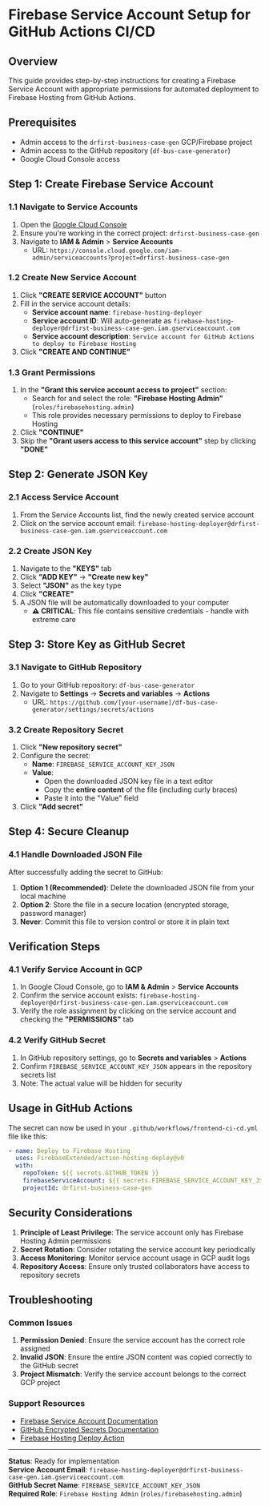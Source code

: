 # Firebase Service Account Setup for GitHub Actions CI/CD

## Overview
This guide provides step-by-step instructions for creating a Firebase Service Account with appropriate permissions for automated deployment to Firebase Hosting from GitHub Actions.

## Prerequisites
- Admin access to the `drfirst-business-case-gen` GCP/Firebase project
- Admin access to the GitHub repository (`df-bus-case-generator`)
- Google Cloud Console access

## Step 1: Create Firebase Service Account

### 1.1 Navigate to Service Accounts
1. Open the [Google Cloud Console](https://console.cloud.google.com/)
2. Ensure you're working in the correct project: `drfirst-business-case-gen`
3. Navigate to **IAM & Admin** > **Service Accounts**
   - URL: `https://console.cloud.google.com/iam-admin/serviceaccounts?project=drfirst-business-case-gen`

### 1.2 Create New Service Account
1. Click **"CREATE SERVICE ACCOUNT"** button
2. Fill in the service account details:
   - **Service account name**: `firebase-hosting-deployer`
   - **Service account ID**: Will auto-generate as `firebase-hosting-deployer@drfirst-business-case-gen.iam.gserviceaccount.com`
   - **Service account description**: `Service account for GitHub Actions to deploy to Firebase Hosting`
3. Click **"CREATE AND CONTINUE"**

### 1.3 Grant Permissions
1. In the **"Grant this service account access to project"** section:
   - Search for and select the role: **"Firebase Hosting Admin"** (`roles/firebasehosting.admin`)
   - This role provides necessary permissions to deploy to Firebase Hosting
2. Click **"CONTINUE"**
3. Skip the **"Grant users access to this service account"** step by clicking **"DONE"**

## Step 2: Generate JSON Key

### 2.1 Access Service Account
1. From the Service Accounts list, find the newly created service account
2. Click on the service account email: `firebase-hosting-deployer@drfirst-business-case-gen.iam.gserviceaccount.com`

### 2.2 Create JSON Key
1. Navigate to the **"KEYS"** tab
2. Click **"ADD KEY"** → **"Create new key"**
3. Select **"JSON"** as the key type
4. Click **"CREATE"**
5. A JSON file will be automatically downloaded to your computer
   - **⚠️ CRITICAL**: This file contains sensitive credentials - handle with extreme care

## Step 3: Store Key as GitHub Secret

### 3.1 Navigate to GitHub Repository
1. Go to your GitHub repository: `df-bus-case-generator`
2. Navigate to **Settings** → **Secrets and variables** → **Actions**
   - URL: `https://github.com/[your-username]/df-bus-case-generator/settings/secrets/actions`

### 3.2 Create Repository Secret
1. Click **"New repository secret"**
2. Configure the secret:
   - **Name**: `FIREBASE_SERVICE_ACCOUNT_KEY_JSON`
   - **Value**: 
     - Open the downloaded JSON key file in a text editor
     - Copy the **entire content** of the file (including curly braces)
     - Paste it into the "Value" field
3. Click **"Add secret"**

## Step 4: Secure Cleanup

### 4.1 Handle Downloaded JSON File
After successfully adding the secret to GitHub:
1. **Option 1 (Recommended)**: Delete the downloaded JSON file from your local machine
2. **Option 2**: Store the file in a secure location (encrypted storage, password manager)
3. **Never**: Commit this file to version control or store it in plain text

## Verification Steps

### 4.1 Verify Service Account in GCP
1. In Google Cloud Console, go to **IAM & Admin** > **Service Accounts**
2. Confirm the service account exists: `firebase-hosting-deployer@drfirst-business-case-gen.iam.gserviceaccount.com`
3. Verify the role assignment by clicking on the service account and checking the **"PERMISSIONS"** tab

### 4.2 Verify GitHub Secret
1. In GitHub repository settings, go to **Secrets and variables** > **Actions**
2. Confirm `FIREBASE_SERVICE_ACCOUNT_KEY_JSON` appears in the repository secrets list
3. Note: The actual value will be hidden for security

## Usage in GitHub Actions

The secret can now be used in your `.github/workflows/frontend-ci-cd.yml` file like this:

```yaml
- name: Deploy to Firebase Hosting
  uses: FirebaseExtended/action-hosting-deploy@v0
  with:
    repoToken: ${{ secrets.GITHUB_TOKEN }}
    firebaseServiceAccount: ${{ secrets.FIREBASE_SERVICE_ACCOUNT_KEY_JSON }}
    projectId: drfirst-business-case-gen
```

## Security Considerations

1. **Principle of Least Privilege**: The service account only has Firebase Hosting Admin permissions
2. **Secret Rotation**: Consider rotating the service account key periodically
3. **Access Monitoring**: Monitor service account usage in GCP audit logs
4. **Repository Access**: Ensure only trusted collaborators have access to repository secrets

## Troubleshooting

### Common Issues
1. **Permission Denied**: Ensure the service account has the correct role assigned
2. **Invalid JSON**: Ensure the entire JSON content was copied correctly to the GitHub secret
3. **Project Mismatch**: Verify the service account belongs to the correct GCP project

### Support Resources
- [Firebase Service Account Documentation](https://firebase.google.com/docs/admin/setup#initialize-sdk)
- [GitHub Encrypted Secrets Documentation](https://docs.github.com/en/actions/security-guides/encrypted-secrets)
- [Firebase Hosting Deploy Action](https://github.com/FirebaseExtended/action-hosting-deploy)

---

**Status**: Ready for implementation  
**Service Account Email**: `firebase-hosting-deployer@drfirst-business-case-gen.iam.gserviceaccount.com`  
**GitHub Secret Name**: `FIREBASE_SERVICE_ACCOUNT_KEY_JSON`  
**Required Role**: `Firebase Hosting Admin` (`roles/firebasehosting.admin`) 